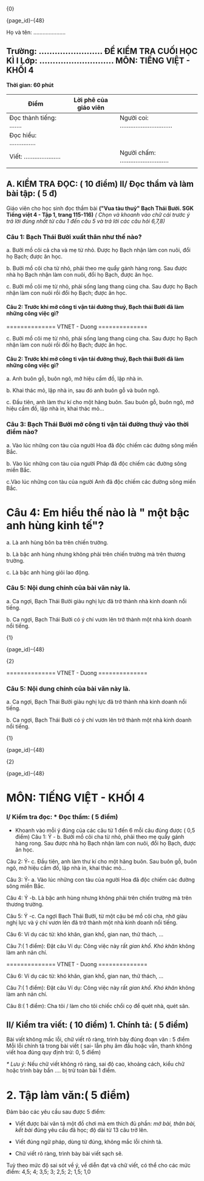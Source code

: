 {0}

{page_id}-{48}

Họ và tên: …………………

## Trường: …………………… **ĐỀ KIỂM TRA CUỐI HỌC KÌ I** Lớp: ………………………. **MÔN: TIẾNG VIỆT - KHỐI 4**

**Thời gian: 60 phút**

| Điểm | Lời phê của giáo viên | |
|----------------------|-----------------------|------------------------|
| Đọc thành tiếng: ……. | | Người coi: ………………………… |
| Đọc hiểu: …………… | | |
| Viết: ………………… | | Người chấm: ………………………. |
| | | |

## **A. KIỂM TRA ĐỌC: ( 10 điểm) II/ Đọc thầm và làm bài tập: ( 5 đ)**

Giáo viên cho học sinh đọc thầm bài **("Vua tàu thuỷ" Bạch Thái Bưởi. SGK Tiếng việt 4 - Tập 1, trang 115-116)** *( Chọn và khoanh vào chữ cái trước ý trả lời đúng nhất từ câu 1 đến câu 5 và trả lời các câu hỏi 6,7,8)*

### **Câu 1: Bạch Thái Bưởi xuất thân như thế nào?**

a. Bưởi mồ côi cả cha và mẹ từ nhỏ. Được họ Bạch nhận làm con nuôi, đổi họ Bạch; được ăn học.

b. Bưởi mồ côi cha từ nhỏ, phải theo mẹ quẩy gánh hàng rong. Sau được nhà họ Bạch nhận làm con nuôi, đổi họ Bạch, được ăn học.

c. Bưởi mồ côi mẹ từ nhỏ, phải sống lang thang cùng cha. Sau được họ Bạch nhận làm con nuôi rồi đổi họ Bạch; được ăn học.

#### **Câu 2: Trước khi mở công ti vận tải đường thuỷ, Bạch thái Bưởi đã làm những công việc gì?**

============== VTNET - Duong ==============

c. Bưởi mồ côi mẹ từ nhỏ, phải sống lang thang cùng cha. Sau được họ Bạch nhận làm con nuôi rồi đổi họ Bạch; được ăn học.

#### **Câu 2: Trước khi mở công ti vận tải đường thuỷ, Bạch thái Bưởi đã làm những công việc gì?**

a. Anh buôn gỗ, buôn ngô, mở hiệu cầm đồ, lập nhà in.

b. Khai thác mỏ, lập nhà in, sau đó anh buôn gỗ và buôn ngô.

c. Đầu tiên, anh làm thư kí cho một hãng buôn. Sau buôn gỗ, buôn ngô, mở hiệu cầm đồ, lập nhà in, khai thác mỏ…

### **Câu 3: Bạch Thái Bưởi mở công ti vận tải đường thuỷ vào thời điểm nào?**

a. Vào lúc những con tàu của người Hoa đã độc chiếm các đường sông miền Bắc.

b. Vào lúc những con tàu của người Pháp đã độc chiếm các đường sông miền Bắc.

c.Vào lúc những con tàu của người Anh đã độc chiếm các đường sông miền Bắc.

# **Câu 4: Em hiểu thế nào là " một bậc anh hùng kinh tế"?**

a. Là anh hùng bôn ba trên chiến trường.

b. Là bậc anh hùng nhưng không phải trên chiến trường mà trên thương trường.

c. Là bậc anh hùng giỏi lao động.

### **Câu 5: Nội dung chính của bài văn này là.**

a. Ca ngợi, Bạch Thái Bưởi giàu nghị lực đã trở thành nhà kinh doanh nổi tiếng.

b. Ca ngợi, Bạch Thái Bưởi có ý chí vươn lên trở thành một nhà kinh doanh nổi tiếng.

{1}

{page_id}-{48}

{2}

============== VTNET - Duong ==============

### **Câu 5: Nội dung chính của bài văn này là.**

a. Ca ngợi, Bạch Thái Bưởi giàu nghị lực đã trở thành nhà kinh doanh nổi tiếng.

b. Ca ngợi, Bạch Thái Bưởi có ý chí vươn lên trở thành một nhà kinh doanh nổi tiếng.

{1}

{page_id}-{48}

{2}

{page_id}-{48}

# **MÔN: TIẾNG VIỆT - KHỐI 4**

### **I/ Kiểm tra đọc: \* Đọc thầm**: ( 5 điểm)

- Khoanh vào mỗi ý đúng của các câu từ 1 đến 6 mỗi câu đúng được ( 0,5 điểm) Câu 1: Ý - b. Bưởi mồ côi cha từ nhỏ, phải theo mẹ quẩy gánh hàng rong. Sau được nhà họ Bạch nhận làm con nuôi, đổi họ Bạch, được ăn học.

Câu 2: Ý- c. Đầu tiên, anh làm thư kí cho một hãng buôn. Sau buôn gỗ, buôn ngô, mở hiệu cầm đồ, lập nhà in, khai thác mỏ…

Câu 3: Ý- a. Vào lúc những con tàu của người Hoa đã độc chiếm các đường sông miền Bắc.

Câu 4: Ý -b. Là bậc anh hùng nhưng không phải trên chiến trường mà trên thương trường.

Câu 5: Ý -c. Ca ngợi Bạch Thái Bưởi, từ một cậu bé mồ côi cha, nhờ giàu nghị lực và ý chí vươn lên đã trở thành một nhà kinh doanh nổi tiếng.

Câu 6: Ví dụ các từ: khó khăn, gian khổ, gian nan, thử thách, …

Câu 7:( 1 điểm): Đặt câu Ví dụ: Công việc này rất *gian khổ. Khó khăn* không làm anh nản chí.

============== VTNET - Duong ==============

Câu 6: Ví dụ các từ: khó khăn, gian khổ, gian nan, thử thách, …

Câu 7:( 1 điểm): Đặt câu Ví dụ: Công việc này rất *gian khổ. Khó khăn* không làm anh nản chí.

Câu 8:( 1 điểm): Cha tôi / làm cho tôi chiếc chổi cọ để quét nhà, quét sân.

## **II/ Kiểm tra viết: ( 10 điểm) 1. Chính tả: ( 5 điểm)**

Bài viết không mắc lỗi, chữ viết rõ ràng, trình bày đúng đoạn văn : 5 điểm Mỗi lỗi chính tả trong bài viết ( sai- lẫn phụ âm đầu hoặc vần, thanh không viết hoa đúng quy định trừ: 0, 5 điểm)

*\* Lưu ý*: Nếu chữ viết không rõ ràng, sai độ cao, khoảng cách, kiểu chữ hoặc trình bày bẩn …. bị trừ toàn bài 1 điểm.

# **2. Tập làm văn:( 5 điểm)**

Đảm bảo các yêu cầu sau được 5 điểm:

+ Viết được bài văn tả một đồ chơi mà em thích đủ phần: *mở bài, thân bài, kết bài* đúng yêu cầu đã học; độ dài từ 13 câu trở lên.

+ Viết đúng ngữ pháp, dùng từ đúng, không mắc lỗi chính tả.

+ Chữ viết rõ ràng, trình bày bài viết sạch sẽ.

Tuỳ theo mức độ sai sót về ý, về diễn đạt và chữ viết, có thể cho các mức điểm: 4,5; 4; 3,5; 3; 2,5; 2; 1,5; 1,0
